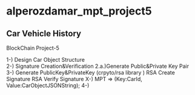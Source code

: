 # alperozdamar_mpt_project5

## Car Vehicle History

BlockChain Project-5

1-) Design Car Object Structure    
2-) Signature Creation&Verification
    2.a.)Generate Public&Private Key Pair
3-) Generate PublicKey&PrivateKey  (crpyto/rsa library )
    RSA Create Signature
    RSA Verify Signature
X-) MPT => (Key:CarId, Value:CarObjectJSONString);
4-) 




